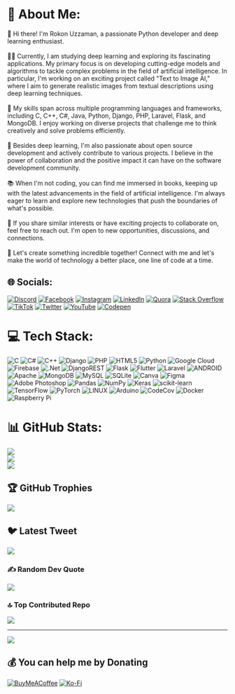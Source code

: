 # 💫 About Me:
👋 Hi there! I'm Rokon Uzzaman, a passionate Python developer and deep learning enthusiast.<br><br>👨‍💻 Currently, I am studying deep learning and exploring its fascinating applications. My primary focus is on developing cutting-edge models and algorithms to tackle complex problems in the field of artificial intelligence. In particular, I'm working on an exciting project called "Text to Image AI," where I aim to generate realistic images from textual descriptions using deep learning techniques.<br><br>💪 My skills span across multiple programming languages and frameworks, including C, C++, C#, Java, Python, Django, PHP, Laravel, Flask, and MongoDB. I enjoy working on diverse projects that challenge me to think creatively and solve problems efficiently.<br><br>🌱 Besides deep learning, I'm also passionate about open source development and actively contribute to various projects. I believe in the power of collaboration and the positive impact it can have on the software development community.<br><br>📚 When I'm not coding, you can find me immersed in books, keeping up with the latest advancements in the field of artificial intelligence. I'm always eager to learn and explore new technologies that push the boundaries of what's possible.<br><br>🤝 If you share similar interests or have exciting projects to collaborate on, feel free to reach out. I'm open to new opportunities, discussions, and connections.<br><br>🌟 Let's create something incredible together! Connect with me and let's make the world of technology a better place, one line of code at a time.


## 🌐 Socials:
[![Discord](https://img.shields.io/badge/Discord-%237289DA.svg?logo=discord&logoColor=white)](https://discord.gg/rokonuzzaman#4278) [![Facebook](https://img.shields.io/badge/Facebook-%231877F2.svg?logo=Facebook&logoColor=white)](https://facebook.com/rokonuzzaman040) [![Instagram](https://img.shields.io/badge/Instagram-%23E4405F.svg?logo=Instagram&logoColor=white)](https://instagram.com/rokon_uzzaman040) [![LinkedIn](https://img.shields.io/badge/LinkedIn-%230077B5.svg?logo=linkedin&logoColor=white)](https://linkedin.com/in/md-rokon-uzzaman-4408ab1a5) [![Quora](https://img.shields.io/badge/Quora-%23B92B27.svg?logo=Quora&logoColor=white)](https://quora.com/profile/Deep-White-4) [![Stack Overflow](https://img.shields.io/badge/-Stackoverflow-FE7A16?logo=stack-overflow&logoColor=white)](https://stackoverflow.com/users/21971149) [![TikTok](https://img.shields.io/badge/TikTok-%23000000.svg?logo=TikTok&logoColor=white)](https://tiktok.com/@rokonuzzaman040) [![Twitter](https://img.shields.io/badge/Twitter-%231DA1F2.svg?logo=Twitter&logoColor=white)](https://twitter.com/rokonuzzaman040) [![YouTube](https://img.shields.io/badge/YouTube-%23FF0000.svg?logo=YouTube&logoColor=white)](https://youtube.com/@UCBRWHHmfkNv6UBan5SN_Vqw) [![Codepen](https://img.shields.io/badge/Codepen-000000?style=for-the-badge&logo=codepen&logoColor=white)](https://codepen.io/Deep-White) 

# 💻 Tech Stack:
![C](https://img.shields.io/badge/c-%2300599C.svg?style=for-the-badge&logo=c&logoColor=white) ![C#](https://img.shields.io/badge/c%23-%23239120.svg?style=for-the-badge&logo=c-sharp&logoColor=white) ![C++](https://img.shields.io/badge/c++-%2300599C.svg?style=for-the-badge&logo=c%2B%2B&logoColor=white) ![Django](https://img.shields.io/badge/django-%23092E20.svg?style=for-the-badge&logo=django&logoColor=white) ![PHP](https://img.shields.io/badge/php-%23777BB4.svg?style=for-the-badge&logo=php&logoColor=white) ![HTML5](https://img.shields.io/badge/html5-%23E34F26.svg?style=for-the-badge&logo=html5&logoColor=white) ![Python](https://img.shields.io/badge/python-3670A0?style=for-the-badge&logo=python&logoColor=ffdd54) ![Google Cloud](https://img.shields.io/badge/Google%20Cloud-%234285F4.svg?style=for-the-badge&logo=google-cloud&logoColor=white) ![Firebase](https://img.shields.io/badge/firebase-%23039BE5.svg?style=for-the-badge&logo=firebase) ![.Net](https://img.shields.io/badge/.NET-5C2D91?style=for-the-badge&logo=.net&logoColor=white) ![DjangoREST](https://img.shields.io/badge/DJANGO-REST-ff1709?style=for-the-badge&logo=django&logoColor=white&color=ff1709&labelColor=gray) ![Flask](https://img.shields.io/badge/flask-%23000.svg?style=for-the-badge&logo=flask&logoColor=white) ![Flutter](https://img.shields.io/badge/Flutter-%2302569B.svg?style=for-the-badge&logo=Flutter&logoColor=white) ![Laravel](https://img.shields.io/badge/laravel-%23FF2D20.svg?style=for-the-badge&logo=laravel&logoColor=white) ![ANDROID](https://img.shields.io/badge/android-%2320232a.svg?style=for-the-badge&logo=android&logoColor=%a4c639) ![Apache](https://img.shields.io/badge/apache-%23D42029.svg?style=for-the-badge&logo=apache&logoColor=white) ![MongoDB](https://img.shields.io/badge/MongoDB-%234ea94b.svg?style=for-the-badge&logo=mongodb&logoColor=white) ![MySQL](https://img.shields.io/badge/mysql-%2300f.svg?style=for-the-badge&logo=mysql&logoColor=white) ![SQLite](https://img.shields.io/badge/sqlite-%2307405e.svg?style=for-the-badge&logo=sqlite&logoColor=white) ![Canva](https://img.shields.io/badge/Canva-%2300C4CC.svg?style=for-the-badge&logo=Canva&logoColor=white) 	![Figma](https://img.shields.io/badge/figma-%23F24E1E.svg?style=for-the-badge&logo=figma&logoColor=white) ![Adobe Photoshop](https://img.shields.io/badge/adobephotoshop-%2331A8FF.svg?style=for-the-badge&logo=adobephotoshop&logoColor=white) ![Pandas](https://img.shields.io/badge/pandas-%23150458.svg?style=for-the-badge&logo=pandas&logoColor=white) ![NumPy](https://img.shields.io/badge/numpy-%23013243.svg?style=for-the-badge&logo=numpy&logoColor=white) ![Keras](https://img.shields.io/badge/Keras-%23D00000.svg?style=for-the-badge&logo=Keras&logoColor=white) ![scikit-learn](https://img.shields.io/badge/scikit--learn-%23F7931E.svg?style=for-the-badge&logo=scikit-learn&logoColor=white) ![TensorFlow](https://img.shields.io/badge/TensorFlow-%23FF6F00.svg?style=for-the-badge&logo=TensorFlow&logoColor=white) ![PyTorch](https://img.shields.io/badge/PyTorch-%23EE4C2C.svg?style=for-the-badge&logo=PyTorch&logoColor=white) ![LINUX](https://img.shields.io/badge/Linux-FCC624?style=for-the-badge&logo=linux&logoColor=black) ![Arduino](https://img.shields.io/badge/-Arduino-00979D?style=for-the-badge&logo=Arduino&logoColor=white) ![CodeCov](https://img.shields.io/badge/codecov-%23ff0077.svg?style=for-the-badge&logo=codecov&logoColor=white) ![Docker](https://img.shields.io/badge/docker-%230db7ed.svg?style=for-the-badge&logo=docker&logoColor=white) ![Raspberry Pi](https://img.shields.io/badge/-RaspberryPi-C51A4A?style=for-the-badge&logo=Raspberry-Pi)
# 📊 GitHub Stats:
![](https://github-readme-stats.vercel.app/api?username=mrokonuzzaman040&theme=tokyonight&hide_border=false&include_all_commits=false&count_private=false)<br/>
![](https://github-readme-streak-stats.herokuapp.com/?user=mrokonuzzaman040&theme=tokyonight&hide_border=false)<br/>
![](https://github-readme-stats.vercel.app/api/top-langs/?username=mrokonuzzaman040&theme=tokyonight&hide_border=false&include_all_commits=false&count_private=false&layout=compact)

## 🏆 GitHub Trophies
![](https://github-profile-trophy.vercel.app/?username=mrokonuzzaman040&theme=dracula&no-frame=false&no-bg=false&margin-w=4)

## 🐦 Latest Tweet
[![](https://gtce.itsvg.in/api?username=rokonuzzaman040)](https://github.com/VishwaGauravIn/github-twitter-card-embed)

### ✍️ Random Dev Quote
![](https://quotes-github-readme.vercel.app/api?type=horizontal&theme=merko)

### 🔝 Top Contributed Repo
![](https://github-contributor-stats.vercel.app/api?username=mrokonuzzaman040&limit=5&theme=nord&combine_all_yearly_contributions=true)

---
[![](https://visitcount.itsvg.in/api?id=mrokonuzzaman040&icon=3&color=6)](https://visitcount.itsvg.in)

  ## 💰 You can help me by Donating
  [![BuyMeACoffee](https://img.shields.io/badge/Buy%20Me%20a%20Coffee-ffdd00?style=for-the-badge&logo=buy-me-a-coffee&logoColor=black)](https://buymeacoffee.com/rokonuzzaman040) [![Ko-Fi](https://img.shields.io/badge/Ko--fi-F16061?style=for-the-badge&logo=ko-fi&logoColor=white)](https://ko-fi.com/rokonuzzaman040) 

  
<!-- Proudly created with GPRM ( https://gprm.itsvg.in ) -->
